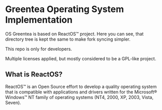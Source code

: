 # Greentea Operating System Implementation

OS Greentea is based on ReactOS™ project. Here you can see, that directory tree is kept the same to make fork syncing simpler.

This repo is only for developers.

Multiple licenses applied, but mostly considered to be a GPL-like project.

What is ReactOS?
---

ReactOS™ is an Open Source effort to develop a quality operating system that is
compatible with applications and drivers written for the Microsoft® Windows™ NT
family of operating systems (NT4, 2000, XP, 2003, Vista, Seven).
